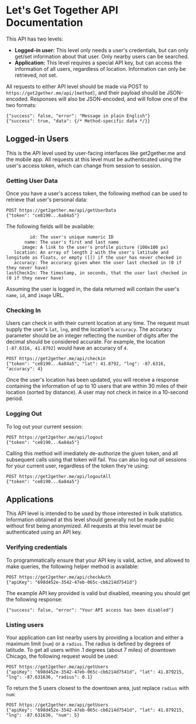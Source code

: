Let's Get Together API Documentation
====================================

This API has two levels:

- **Logged-in user:** This level only needs a user's credentials, but can only get/set information about that user. Only nearby users can be searched.
- **Application:** This level requires a special API key, but can access the information of all users, regardless of location. Information can only be retrieved, not set.

All requests to either API level should be made via POST to `https://get2gether.me/api/[method]`, and their payload should be JSON-encoded. Responses will also be JSON-encoded, and will follow one of the two formats:

    {"success": false, "error": "Message in plain English"}
    {"success": true, "data": {/* Method-specific data */}}

Logged-in Users
---------------

This is the API level used by user-facing interfaces like get2gether.me and the mobile app. All requests at this level must be authenticated using the user's access token, which can change from session to session.

### Getting User Data

Once you have a user's access token, the following method can be used to retrieve that user's personal data:

    POST https://get2gether.me/api/getUserData
    {"token": "ce8190...6a84a5"}

The following fields will be available:

             id: The user's unique numeric ID
           name: The user's first and last name
          image: A link to the user's profile picture (100x100 px)
       location: An array of length 2 with the user's latitude and longitude as floats, or empty ([]) if the user has never checked in
       accuracy: The accuracy given when the user last checked in (0 if they never have)
    lastCheckIn: The timestamp, in seconds, that the user last checked in (0 if they never have)

Assuming the user is logged in, the data returned will contain the user's `name`, `id`, and `image` URL.

### Checking In

Users can check in with their current location at any time. The request must supply the user's `lat`, `lng`, and the location's `accuracy`. The accuracy parameter should be an integer reflecting the number of digits after the decimal should be considered accurate. For example, the location `[-87.6316, 41.8792]` would have an accuracy of `4`.

    POST https://get2gether.me/api/checkin
    {"token": "ce8190...6a84a5", "lat": 41.8792, "lng": -87.6316, "accuracy": 4}

Once the user's location has been updated, you will receive a response containing the information of up to 10 users that are within 30 miles of their location (sorted by distance). A user may not check in twice in a 10-second period.

### Logging Out

To log out your current session:

    POST https://get2gether.me/api/logout
    {"token": "ce8190...6a84a5"}

Calling this method will imediately de-authorize the given token, and all subsequent calls using that token will fail. You can also log out *all* sessions for your current user, regardless of the token they're using:

    POST https://get2gether.me/api/logoutAll
    {"token": "ce8190...6a84a5"}

Applications
------------

This API level is intended to be used by those interested in bulk statistics. Information obtained at this level should generally not be made public without first being anonymized. All requests at this level must be authenticated using an API key.

### Verifying credentials

To programmatically ensure that your API key is valid, active, and allowed to make queries, the following helper method is available:

    POST https://get2gether.me/api/checkAuth
    {"apiKey": "698d452e-3542-47eb-065c-cb6214d7541d"}

The example API key provided is valid but disabled, meaning you should get the following response:

    {"success": false, "error": "Your API access has been disabled"}

### Listing users

Your application can list nearby users by providing a location and either a maximum limit (`num`) or a `radius`. The radius is defined by degrees of latitude. To get all users within .1 degrees (about 7 miles) of downtown Chicago, the following request would be used:

    POST https://get2gether.me/api/getUsers
    {"apiKey": "698d452e-3542-47eb-065c-cb6214d7541d", "lat": 41.879215, "lng": -87.631636, "radius": 0.1}

To return the 5 users closest to the downtown area, just replace `radius` with `num`:

    POST https://get2gether.me/api/getUsers
    {"apiKey": "698d452e-3542-47eb-065c-cb6214d7541d", "lat": 41.879215, "lng": -87.631636, "num": 5}
